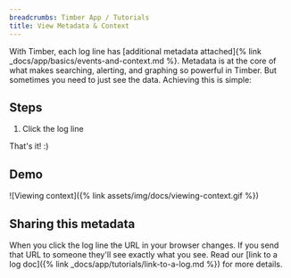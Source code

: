 ```yaml
---
breadcrumbs: Timber App / Tutorials
title: View Metadata & Context
---
```


With Timber, each log line has
[additional metadata attached]{% link _docs/app/basics/events-and-context.md %}. Metadata is at the
core of what makes searching, alerting, and graphing so powerful in Timber. But sometimes
you need to just see the data. Achieving this is simple:

## Steps

1. Click the log line

That's it! :)


## Demo

![Viewing context]({% link assets/img/docs/viewing-context.gif %})


## Sharing this metadata

When you click the log line the URL in your browser changes. If you send that URL to someone
they'll see exactly what you see. Read our
[link to a log doc]({% link _docs/app/tutorials/link-to-a-log.md %}) for more details.